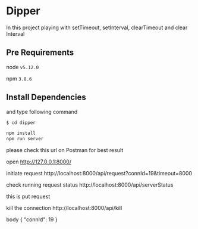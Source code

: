 # Dipper

In this project playing with setTimeout, setInterval, clearTimeout and clear Interval


## Pre Requirements

node ```v5.12.0```

npm ```3.8.6```


## Install Dependencies



and type following command
```sh 
$ cd dipper

npm install
npm run server
``` 


please check this url on Postman for best result

open http://127.0.0.1:8000/

initiate request http://localhost:8000/api/request?connId=19&timeout=8000

check running request status http://localhost:8000/api/serverStatus

this is put request

kill the connection http://localhost:8000/api/kill

body {
	"connId": 19
}

